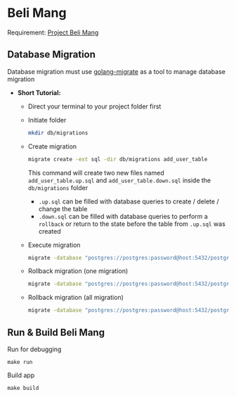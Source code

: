 # Beli Mang

Requirement: [Project Beli Mang](https://openidea-projectsprint.notion.site/BeliMang-7979300c7ce54dbf8ecd0088806eff14)


## Database Migration

Database migration must use [golang-migrate](https://github.com/golang-migrate/migrate) as a tool to manage database migration

- **Short Tutorial:**
    - Direct your terminal to your project folder first
    - Initiate folder
        
        ```bash
        mkdir db/migrations
        
        ```
        
    - Create migration
        
        ```bash
        migrate create -ext sql -dir db/migrations add_user_table
        
        ```
        
        This command will create two new files named `add_user_table.up.sql` and `add_user_table.down.sql` inside the `db/migrations` folder
        
        - `.up.sql` can be filled with database queries to create / delete / change the table
        - `.down.sql` can be filled with database queries to perform a `rollback` or return to the state before the table from `.up.sql` was created
    - Execute migration
        
        ```bash
        migrate -database "postgres://postgres:password@host:5432/postgres?sslmode=disable" -path ./db/migrations -verbose up
        
        ```
        
    - Rollback migration (one migration)
        
        ```bash
        migrate -database "postgres://postgres:password@host:5432/postgres?sslmode=disable" -path db/migrations -verbose down
        
        ```
        
    - Rollback migration (all migration)
        
        ```bash
        migrate -database "postgres://postgres:password@host:5432/postgres?sslmode=disable" -path db/migrations -verbose drop
        ```


## Run & Build Beli Mang

Run for debugging

```
make run
```

Build app

```
make build
```



